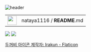 ![header](https://capsule-render.vercel.app/api?type=slice&color=gradient&text=%20SujinLee%20%20&height=200&fontSize=100)

 <table style="border:'0';">
 <tr  style="border:'0';"><td  style="border:'0';">
<img src="https://user-images.githubusercontent.com/50866572/202062870-9582aa1f-a613-4966-825a-2597a6857172.png" width="30px"/>
</td>
 <td  style="border:'0';">
<span>nataya1116 / <b>README</b>.md</span>
</td>
 </tr>
</table>
 
<a href="mailto:nataya1116@gmail.com"><img src="https://img.shields.io/badge/nataya1116@gmail.com-EA4335?style=flat-square&logo=Gmail&logoColor=white"/></a> <a href="https://melodic-law-51a.notion.site/50b7e72af6ef48af8f60ace782db6b67?v=00775ff0ba944b309773ccf420e20ba3"><img src="https://img.shields.io/badge/Notion-000000?style=flat-square&logo=Gmail&logoColor=white"/><a>   

 
 
 
 
 


 
 
 
 
 
 
 
 
 
 
 
 
 
 
 
 
 
 
 
 
 <a href="https://www.flaticon.com/kr/free-icons/" title="두꺼비 아이콘">두꺼비 아이콘  제작자: Irakun - Flaticon</a>
